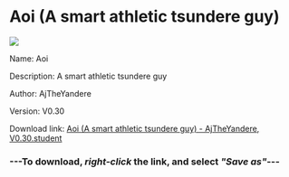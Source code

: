 # Aoi (A smart athletic tsundere guy)

<img src = "https://raw.githubusercontent.com/Arbiter1223/Daigaku-Gurashi-Custom-Students/master/Students/Files/Aoi%20(A%20smart%20athletic%20tsundere%20guy).png">

Name: Aoi

Description: A smart athletic tsundere guy

Author: AjTheYandere

Version: V0.30

Download link: <a href="https://raw.githubusercontent.com/Arbiter1223/Daigaku-Gurashi-Custom-Students/master/Students/Files/Aoi%20(A%20smart%20athletic%20tsundere%20guy)%20-%20AjTheYandere%2C%20V0.30.student">Aoi (A smart athletic tsundere guy) - AjTheYandere, V0.30.student</a>

### ---**To download, _right-click_ the link, and select _"Save as"_**---
